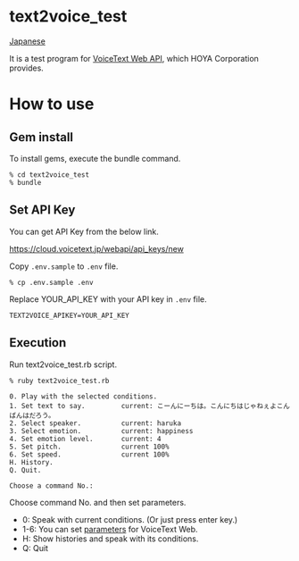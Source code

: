 # text2voice_test

[Japanese](https://github.com/katsuyoshi/text2voice_test/blob/main/README_ja.md)

It is a test program for [VoiceText Web API](https://cloud.voicetext.jp/webapi), which HOYA Corporation provides.


# How to use

## Gem install

To install gems, execute the bundle command.

```
% cd text2voice_test
% bundle
```

## Set API Key

You can get API Key from the below link.

https://cloud.voicetext.jp/webapi/api_keys/new

Copy ```.env.sample``` to ```.env``` file.

```
% cp .env.sample .env
```

Replace YOUR_API_KEY with your API key in ```.env``` file.

```.env
TEXT2VOICE_APIKEY=YOUR_API_KEY
```

## Execution

Run text2voice_test.rb script.

```
% ruby text2voice_test.rb

0. Play with the selected conditions.
1. Set text to say.         current: こーんにーちは。こんにちはじゃねぇよこんばんはだろう。
2. Select speaker.          current: haruka
3. Select emotion.          current: happiness
4. Set emotion level.       current: 4
5. Set pitch.               current 100%
6. Set speed.               current 100%
H. History.
Q. Quit.

Choose a command No.: 
```

Choose command No. and then set parameters.

- 0: Speak with current conditions. (Or just press enter key.)
- 1-6: You can set [parameters](https://cloud.voicetext.jp/webapi/docs/api) for VoiceText Web.
- H: Show histories and speak with its conditions.
- Q: Quit
